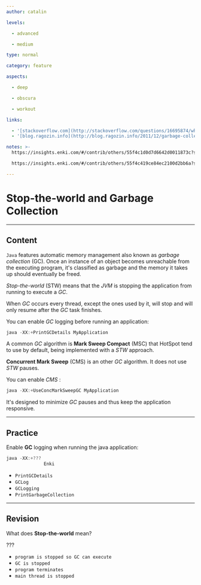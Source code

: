 ```yaml
---
author: catalin

levels:

  - advanced

  - medium

type: normal

category: feature

aspects: 

  - deep

  - obscura

  - workout

links:

  - '[stackoverflow.com](http://stackoverflow.com/questions/16695874/why-does-the-jvm-full-gc-need-to-stop-the-world){website}'
  - '[blog.ragozin.info](http://blog.ragozin.info/2011/12/garbage-collection-in-hotspot-jvm.html){website}'

notes: >-
  https://insights.enki.com/#/contrib/others/55f4c1d0d7d6642d0011873c?search=khandelwalrinki

  https://insights.enki.com/#/contrib/others/55f4c419ce84ec2100d2bb6a?search=kha

---
```


# Stop-the-world and Garbage Collection

---
## Content

`Java` features automatic memory management also known as *garbage collection* (GC). Once an instance of an object becomes unreachable from the executing program, it's classified as garbage and the memory it takes up should eventually be freed.

*Stop-the-world* (STW) means that the *JVM* is stopping the application from running to execute a *GC*.

When *GC* occurs every thread, except the ones used by it, will stop and will only resume after the *GC* task finishes.

You can enable *GC* logging before running an application:
```java
java -XX:+PrintGCDetails MyApplication
```

A common *GC* algorithm is **Mark Sweep Compact** (MSC) that HotSpot tend to use by default, being implemented with a *STW* approach.

**Concurrent Mark Sweep** (CMS) is an other *GC* algorithm. It does not use *STW* pauses.

You can enable *CMS* :

```java
java -XX:+UseConcMarkSweepGC MyApplication
```
It's designed to minimize *GC* pauses and thus keep the application responsive.

---
## Practice

Enable **GC** logging when running the java application:
```java
java -XX:+??? 
              Enki
```

* `PrintGCDetails` 
* `GCLog` 
* `GCLogging` 
* `PrintGarbageCollection`

---
## Revision

What does **Stop-the-world** mean?

???

* `program is stopped so GC can execute` 
* `GC is stopped` 
* `program terminates` 
* `main thread is stopped`
 
